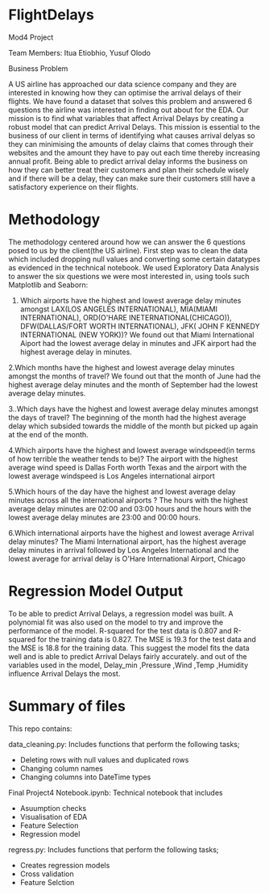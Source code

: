 # FlightDelays
 

Mod4 Project

Team Members: Itua Etiobhio, Yusuf Olodo

Business Problem

A US airline has approached our data science company and they are interested in knowing how they can optimise the arrival delays of their flights. We have found a dataset that solves this problem and answered 6 questions the airline was interested in finding out about for the EDA. Our mission is to find what variables that affect Arrival Delays by creating a robust model that can predict Arrival Delays. This mission is essential to the business of our client in terms of identifying what causes arrival delyas so they can minimising the amounts of delay claims that comes through their websites and the amount they have to pay out each time thereby increasing annual profit. Being able to predict arrival delay informs the business on how they can better treat their customers and plan their schedule wisely and if there will be a delay, they can make sure their customers still have a satisfactory experience on their flights.

    
# Methodology

The methodology centered around how we can answer the 6 questions posed to us by the client(the US airline). First step was to clean the data which included dropping null values and converting some certain datatypes as evidenced in the technical notebook.
We used Exploratory Data Analysis to answer the six questions we were most interested in, using tools such Matplotlib and Seaborn:
1. Which airports have the highest and lowest average delay minutes amongst LAX(LOS ANGELES INTERNATIONAL), MIA(MIAMI INTERNATIONAL), ORD(O'HARE INETERNATIONAL(CHICAGO)), DFW(DALLAS/FORT WORTH INTERNATIONAL), JFK( JOHN F KENNEDY INTERNATIONAL (NEW YORK))?
We found out that Miami International Aiport had the lowest average delay in minutes and JFK airport had the highest average delay in minutes.

2.Which months have the highest and lowest average delay minutes amongst the months of travel?
We found out that the month of June had the highest average delay minutes and the month of September had the lowest average delay minutes.

3..Which days have the highest and lowest average delay minutes amongst the days of travel?
The beginning of the month had the highest average delay which subsided towards the middle of the month but picked up again at the end of the month.

4.Which airports have the highest and lowest average windspeed(in terms of how terrible the weather tends to be)?
The airport with the highest average wind speed is Dallas Forth worth Texas and the airport with the lowest average windspeed is Los Angeles international airport

5.Which hours of the day have the highest and lowest average delay minutes across all the international airports ?
The hours with the highest average delay minutes are 02:00 and 03:00 hours and the hours with the lowest average delay minutes are 23:00 and 00:00 hours.

6.Which international airports have the highest and lowest average Arrival delay minutes?
The Miami International airport, has the highest average delay minutes in arrival followed by Los Angeles International and the lowest average for arrival delay is O'Hare International Airport, Chicago

# Regression Model Output 

To be able to predict Arrival Delays, a regression model was built. A polynomial fit was also used on the model to try and improve the performance of the model. R-squared for the test data is 0.807 and R-squared for the training data is 0.827. The MSE is 19.3 for the test data and the MSE is 18.8 for the training data. This suggest the model fits the data well and is able to predict Arrival Delays fairly accurately. and out of the variables used in the model, Delay_min ,Pressure ,Wind ,Temp ,Humidity influence Arrival Delays the most.   

# Summary of files

This repo contains:

data_cleaning.py: Includes functions that perform the following tasks;
- Deleting rows with null values and duplicated rows
- Changing column names 
- Changing columns into DateTime types
 
Final Project4 Notebook.ipynb: Technical notebook that includes 
- Asuumption checks
- Visualisation of EDA
- Feature Selection 
- Regression model

regress.py: Includes functions that perform the following tasks;
- Creates regression models
- Cross validation 
- Feature Selction
